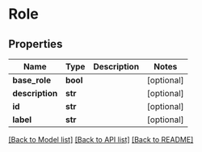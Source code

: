 # Role

## Properties
Name | Type | Description | Notes
------------ | ------------- | ------------- | -------------
**base_role** | **bool** |  | [optional] 
**description** | **str** |  | [optional] 
**id** | **str** |  | [optional] 
**label** | **str** |  | [optional] 

[[Back to Model list]](../README.md#documentation-for-models) [[Back to API list]](../README.md#documentation-for-api-endpoints) [[Back to README]](../README.md)

